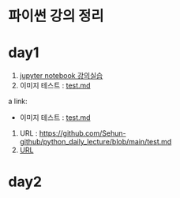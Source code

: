 # 파이썬 강의 정리

# day1

1. [jupyter notebook 강의실습](1-01JupyterNotebook.ipynb)
2. 이미지 테스트 : [test.md](test.md)

a link:
 - 이미지 테스트 : <a href='test.md'>test.md</a>

1. URL : https://github.com/Sehun-github/python_daily_lecture/blob/main/test.md
2. [URL](https://github.com/Sehun-github/python_daily_lecture/blob/main/test.md)


# day2

